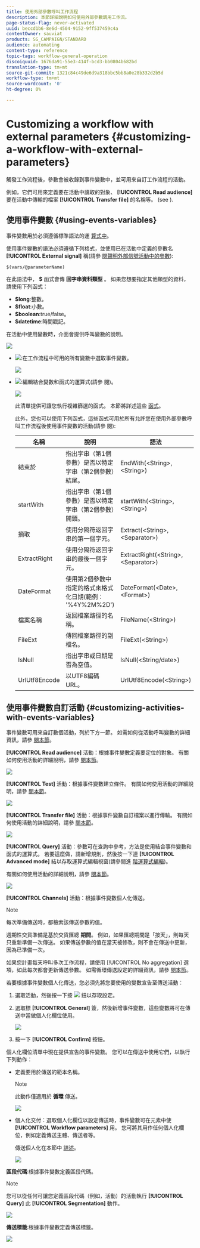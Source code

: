 ```yaml
---
title: 使用外部參數呼叫工作流程
description: 本節詳細說明如何使用外部參數調用工作流。
page-status-flag: never-activated
uuid: beccd1b6-8e6d-4504-9152-9ff537459c4a
contentOwner: sauviat
products: SG_CAMPAIGN/STANDARD
audience: automating
content-type: reference
topic-tags: workflow-general-operation
discoiquuid: 1676da91-55e3-414f-bcd3-bb0804b682bd
translation-type: tm+mt
source-git-commit: 1321c84c49de6d9a318bbc5bb8a0e28b332d2b5d
workflow-type: tm+mt
source-wordcount: '0'
ht-degree: 0%

---
```



# Customizing a workflow with external parameters {#customizing-a-workflow-with-external-parameters}

觸發工作流程後，參數會被收錄到事件變數中，並可用來自訂工作流程的活動。

例如，它們可用來定義要在活動中讀取的對象、 **[!UICONTROL Read audience]** 要在活動中傳輸的檔案 **[!UICONTROL Transfer file]** 的名稱等。 (see [](../../automating/using/customizing-workflow-external-parameters.md)).

## 使用事件變數 {#using-events-variables}

事件變數用於必須遵循標準語法的運 [算式中](../../automating/using/advanced-expression-editing.md#standard-syntax)。

使用事件變數的語法必須遵循下列格式，並使用已在活動中定義的參數名 **[!UICONTROL External signal]** 稱(請參 [閱聲明外部信號活動中的參數](../../automating/using/declaring-parameters-external-signal.md)):

```
$(vars/@parameterName)
```

在此語法中， **$** 函式會傳 **回字串資料類型** 。 如果您想要指定其他類型的資料，請使用下列函式：

* **$long**:整數。
* **$float**:小數。
* **$boolean**:true/false。
* **$datetime**:時間戳記。

在活動中使用變數時，介面會提供呼叫變數的說明。

![](assets/extsignal_callparameter.png)

* ![](assets/extsignal_picker.png):在工作流程中可用的所有變數中選取事件變數。

   ![](assets/wkf_test_activity_variables.png)

* ![](assets/extsignal_expression_editor.png):編輯結合變數和函式的運算式(請參 [](../../automating/using/advanced-expression-editing.md)閱)。

   ![](assets/wkf_test_activity_variables_expression.png)

   此清單提供可讓您執行複雜篩選的函式。 本節將詳述這些 [函式](../../automating/using/list-of-functions.md)。

   此外，您也可以使用下列函式，這些函式可用於所有允許您在使用外部參數呼叫工作流程後使用事件變數的活動(請參 [](../../automating/using/customizing-workflow-external-parameters.md#customizing-activities-with-events-variables)閱):

   | 名稱 | 說明 | 語法 |
   ---------|----------|---------
   | 結束於 | 指出字串（第1個參數）是否以特定字串（第2個參數）結尾。 | EndWith(&lt;String>,&lt;String>) |
   | startWith | 指出字串（第1個參數）是否以特定字串（第2個參數）開頭。 | startWith(&lt;String>,&lt;String>) |
   | 摘取 | 使用分隔符返回字串的第一個字元。 | Extract(&lt;String>,&lt;Separator>) |
   | ExtractRight | 使用分隔符返回字串的最後一個字元。 | ExtractRight(&lt;String>,&lt;Separator>) |
   | DateFormat | 使用第2個參數中指定的格式來格式化日期(範例： &#39;%4Y%2M%2D&#39;) | DateFormat(&lt;Date>,&lt;Format>) |
   | 檔案名稱 | 返回檔案路徑的名稱。 | FileName(&lt;String>) |
   | FileExt | 傳回檔案路徑的副檔名。 | FileExt(&lt;String>) |
   | IsNull | 指出字串或日期是否為空值。 | IsNull(&lt;String/date>) |
   | UrlUtf8Encode | 以UTF8編碼URL。 | UrlUtf8Encode(&lt;String>) |

## 使用事件變數自訂活動 {#customizing-activities-with-events-variables}

事件變數可用來自訂數個活動，列於下方一節。 如需如何從活動呼叫變數的詳細資訊，請參 [閱本節](../../automating/using/customizing-workflow-external-parameters.md#using-events-variables)。

**[!UICONTROL Read audience]** 活動：根據事件變數定義要定位的對象。 有關如何使用活動的詳細說明，請參 [閱本節](../../automating/using/read-audience.md)。

![](assets/extsignal_activities_audience.png)

**[!UICONTROL Test]** 活動：根據事件變數建立條件。 有關如何使用活動的詳細說明，請參 [閱本節](../../automating/using/test.md)。

![](assets/extsignal_activities_test.png)

**[!UICONTROL Transfer file]** 活動：根據事件變數自訂檔案以進行傳輸。 有關如何使用活動的詳細說明，請參 [閱本節](../../automating/using/transfer-file.md)。

![](assets/extsignal_activities_transfer.png)

**[!UICONTROL Query]** 活動：參數可在查詢中參考，方法是使用結合事件變數和函式的運算式。 若要這麼做，請新增規則，然後按一下連 **[!UICONTROL Advanced mode]** 結以存取運算式編輯視窗(請參閱進 [階運算式編輯](../../automating/using/advanced-expression-editing.md))。

有關如何使用活動的詳細說明，請參 [閱本節](../../automating/using/query.md)。

![](assets/extsignal_activities_query.png)

**[!UICONTROL Channels]** 活動：根據事件變數個人化傳送。

>[!NOTE]
>
>每次準備傳送時，都檢索該傳送參數的值。
>
>週期性交貨準備是基於交貨匯總 **期間**。 例如，如果匯總期間是「按天」，則每天只重新準備一次傳送。 如果傳送參數的值在當天被修改，則不會在傳送中更新，因為已準備一次。
>
>如果您計畫每天呼叫多次工作流程，請使用 [!UICONTROL No aggregation] 選項，如此每次都會更新傳送參數。 如需循環傳送設定的詳細資訊，請參 [閱本節](/help/automating/using/email-delivery.md#configuration)。

若要根據事件變數個人化傳送，您必須先將您要使用的變數宣告至傳送活動：

1. 選取活動，然後按一下按 ![](assets/dlv_activity_params-24px.png) 鈕以存取設定。
1. 選取標 **[!UICONTROL General]** 簽，然後新增事件變數，這些變數將可在傳送中當做個人化欄位使用。

   ![](assets/extsignal_activities_delivery.png)

1. 按一下 **[!UICONTROL Confirm]** 按鈕。

個人化欄位清單中現在提供宣告的事件變數。 您可以在傳送中使用它們，以執行下列動作：

* 定義要用於傳送的範本名稱。

   >[!NOTE]
   >
   >此動作僅適用於 **循環** 傳送。

   ![](assets/extsignal_activities_template.png)

* 個人化交付：選取個人化欄位以設定傳送時，事件變數可在元素中使 **[!UICONTROL Workflow parameters]** 用。 您可將其用作任何個人化欄位，例如定義傳送主體、傳送者等。

   傳送個人化在本節中 [詳述](../../designing/using/personalization.md)。

   ![](assets/extsignal_activities_perso.png)

**區段代碼**:根據事件變數定義區段代碼。

>[!NOTE]
>
>您可以從任何可讓您定義區段代碼（例如，活動）的活動執行 **[!UICONTROL Query]** 此 **[!UICONTROL Segmentation]** 動作。

![](assets/extsignal_activities_segment.png)

**傳送標籤**:根據事件變數定義傳送標籤。

![](assets/extsignal_activities_label.png)
